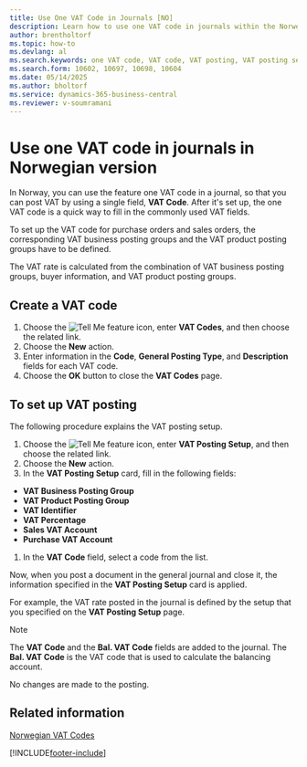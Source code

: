 ```yaml
---
title: Use One VAT Code in Journals [NO]
description: Learn how to use one VAT code in journals within the Norwegian version of Business Central to simplify VAT posting.
author: brentholtorf
ms.topic: how-to
ms.devlang: al
ms.search.keywords: one VAT code, VAT code, VAT posting, VAT posting setup, Norwegian version
ms.search.form: 10602, 10697, 10698, 10604
ms.date: 05/14/2025
ms.author: bholtorf
ms.service: dynamics-365-business-central
ms.reviewer: v-soumramani
---
```


# Use one VAT code in journals in Norwegian version

In Norway, you can use the feature one VAT code in a journal, so that you can post VAT by using a single field, **VAT Code**. After it's set up, the one VAT code is a quick way to fill in the commonly used VAT fields.  

To set up the VAT code for purchase orders and sales orders, the corresponding VAT business posting groups and the VAT product posting groups have to be defined.  

The VAT rate is calculated from the combination of VAT business posting groups, buyer information, and VAT product posting groups.  

## Create a VAT code  

1. Choose the ![Tell Me feature](../../media/ui-search/search_small.png "Tell me what you want to do") icon, enter **VAT Codes**, and then choose the related link.  
1. Choose the **New** action.  
1. Enter information in the **Code**, **General Posting Type**, and **Description** fields for each VAT code.  
1. Choose the **OK** button to close the **VAT Codes** page.  

## To set up VAT posting

The following procedure explains the VAT posting setup.  

1. Choose the ![Tell Me feature](../../media/ui-search/search_small.png "Tell me what you want to do") icon, enter **VAT Posting Setup**, and then choose the related link.  
1. Choose the **New** action.  
1. In the **VAT Posting Setup** card, fill in the following fields:  

- **VAT Business Posting Group**  
- **VAT Product Posting Group**  
- **VAT Identifier**  
- **VAT Percentage**  
- **Sales VAT Account**  
- **Purchase VAT Account**  

1. In the **VAT Code** field, select a code from the list.  

Now, when you post a document in the general journal and close it, the information specified in the **VAT Posting Setup** card is applied.  

For example, the VAT rate posted in the journal is defined by the setup that you specified on the **VAT Posting Setup** page.  

> [!NOTE]  
> The **VAT Code** and the **Bal. VAT Code**  fields are added to the journal. The **Bal. VAT Code** is the VAT code that is used to calculate the balancing account.  
>
> No changes are made to the posting.  

## Related information

[Norwegian VAT Codes](norwegian-vat-codes.md)

[!INCLUDE[footer-include](../../includes/footer-banner.md)]
